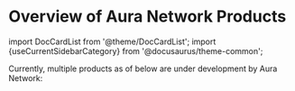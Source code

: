 # Overview of Aura Network Products

import DocCardList from '@theme/DocCardList';
import {useCurrentSidebarCategory} from '@docusaurus/theme-common';

Currently, multiple products as of below are under development by Aura Network:

<DocCardList items={useCurrentSidebarCategory().items}/>